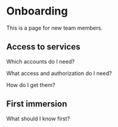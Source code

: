# Onboarding

This is a page for new team members.

## Access to services

Which accounts do I need?

What access and authorization do I need?

How do I get them?

## First immersion

What should I know first?
